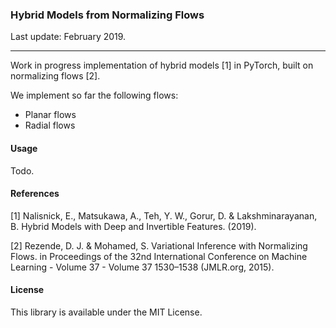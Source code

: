 ### Hybrid Models from Normalizing Flows

Last update: February 2019.

---

Work in progress implementation of hybrid models [1] in PyTorch, built on normalizing flows [2].

We implement so far the following flows:
- Planar flows
- Radial flows

#### Usage

Todo.

#### References

[1] Nalisnick, E., Matsukawa, A., Teh, Y. W., Gorur, D. & Lakshminarayanan, B. Hybrid Models with Deep and Invertible Features. (2019).

[2] Rezende, D. J. & Mohamed, S. Variational Inference with Normalizing Flows. in Proceedings of the 32nd International Conference on Machine Learning - Volume 37 - Volume 37 1530–1538 (JMLR.org, 2015).

#### License

This library is available under the MIT License.
